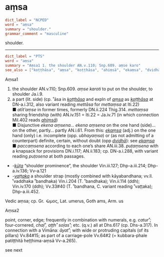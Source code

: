 # aṃsa

``` toml
dict_label = "NCPED"
word = "aṃsa"
summary = "shoulder."
grammar_comment = "masculine"
```

shoulder.

--------------------

``` toml
dict_label = "PTS"
word = "aṃsa"
summary = "Aṃsa1 1. the shoulder AN.v.110; Snp.609. aṃse karo"
see_also = ["koṭṭhāsa", "aṃsa", "koṭṭhāsa", "ahiṃsā", "ekaṃsa", "dvidhā", "ekaṃsa", "kūṭa", "vaṭṭaka"]
```

Aṃsa1
1. the shoulder AN.v.110; Snp.609. *aṃse karoti* to put on the shoulder, to shoulder Ja.i.9.
2. a part (lit. side) (cp. ˚āsa in *[koṭṭhāsa](koṭṭhāsa.md)* and expln of *[aṃsa](aṃsa.md)* as *[koṭṭhāsa](koṭṭhāsa.md)* at DN\-a.i.312, also variant reading *mettāsa* for *mettaṃsa* at Iti.22)  
   ■ *atīt’aṃse* in former times, formerly DN.ii.224 Thig.314. *mettaṃsa* sharing friendship (with) AN.iv.151 = Iti.22 = Ja.iv.71 (in which connection Mil.402 reads *[ahiṃsā](ahiṃsā.md)*)  
   ■ Disjunctive *ekena aṃsena… ekena aṃsena* on the one hand (side)… on the other, partly… partly AN.i.61. From this: *[ekaṃsa](ekaṃsa.md)* (adj.) on the one hand (only) i.e. incomplete (opp. *ubhayaṃsa*) or (as not admitting of a counterpart) definite, certain, without doubt (opp *[dvidhā](dvidhā.md)*): see *[ekaṃsa](ekaṃsa.md)*  
   ■ *paccaṃsena* according to each one’s share AN.iii.38. *puṭaṃsena* with a knapsack for provisions DN.i.117; AN.ii.183; cp. DN\-a.i.288, with variant reading *puṭosena* at both passages.

* *\-[kūṭa](kūṭa.md)* “shoulder prominence”, the shoulder Vin.iii.127; Dhp\-a.iii.214; Dhp\-a.iv.136; Vv\-a.121
* *\-[vaṭṭaka](vaṭṭaka.md)* a shoulder strap (mostly combined with kāyabandhana; vv.ll. ˚vaddhaka ˚bandhaka) Vin.i.204 (T. ˚bandhaka); Vin.ii.114 (ddh); Vin.iv.170 (ddh); Vv.33#40 (T. ˚bandhana, C. variant reading ˚vaṭṭaka); Dhp\-a.iii.452.

Vedic aṃsa; cp. Gr. ̓ ̈ωμος, Lat. umerus, Goth ams, Arm. us

Aṃsa2

point, corner, edge; frequently in combination with numerals, e.g. *catur˚*; four\-cornered, *chaḷ˚, aṭṭh˚ soḷas˚*; etc. (q.v.) all at Dhs.617 (cp. Dhs\-a.317). In connection with a Vimāna: *āyat˚*; with wide or protruding capitals (of its pillars) Vv.84#15; as part of a carriage\-pole Vv.64#2 (= kubbara\-phale patiṭṭhitā heṭṭhima\-aṃsā Vv\-a.265).

see next

